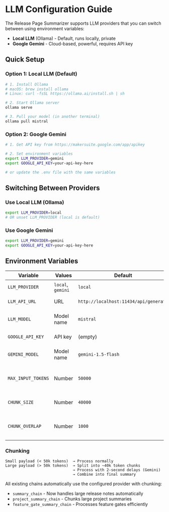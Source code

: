 # LLM Configuration Guide

The Release Page Summarizer supports LLM providers that you can switch between using environment variables:

- **Local LLM** (Ollama) - Default, runs locally, private
- **Google Gemini** - Cloud-based, powerful, requires API key

## Quick Setup

### Option 1: Local LLM (Default)
```bash
# 1. Install Ollama
# macOS: brew install ollama
# Linux: curl -fsSL https://ollama.ai/install.sh | sh

# 2. Start Ollama server
ollama serve

# 3. Pull your model (in another terminal)
ollama pull mistral

```

### Option 2: Google Gemini
```bash
# 1. Get API key from https://makersuite.google.com/app/apikey

# 2. Set environment variables
export LLM_PROVIDER=gemini
export GOOGLE_API_KEY=your-api-key-here

# or update the .env file with the same variables
```

## Switching Between Providers

### Use Local LLM (Ollama)

```bash
export LLM_PROVIDER=local
# OR unset LLM_PROVIDER (local is default)
```

### Use Google Gemini
```bash
export LLM_PROVIDER=gemini
export GOOGLE_API_KEY=your-api-key-here
```

## Environment Variables

| Variable | Values | Default | Description |
|----------|--------|---------|-------------|
| `LLM_PROVIDER` | `local`, `gemini` | `local` | Which LLM to use |
| `LLM_API_URL` | URL | `http://localhost:11434/api/generate` | Ollama API endpoint |
| `LLM_MODEL` | Model name | `mistral` | Ollama model name |
| `GOOGLE_API_KEY` | API key | (empty) | Required for Gemini |
| `GEMINI_MODEL` | Model name | `gemini-1.5-flash` | Gemini model name |
| `MAX_INPUT_TOKENS` | Number | `50000` | Max tokens per request (triggers chunking) |
| `CHUNK_SIZE` | Number | `40000` | Target size for each chunk |
| `CHUNK_OVERLAP` | Number | `1000` | Overlap between chunks for context |

### Chunking
```
Small payload (< 50k tokens)  → Process normally
Large payload (> 50k tokens)  → Split into ~40k token chunks
                              → Process with 2-second delays (Gemini)
                              → Combine into final summary
```

All existing chains automatically use the configured provider with chunking:
- `summary_chain` - Now handles large release notes automatically
- `project_summary_chain` - Chunks large project summaries
- `feature_gate_summary_chain` - Processes feature gates efficiently